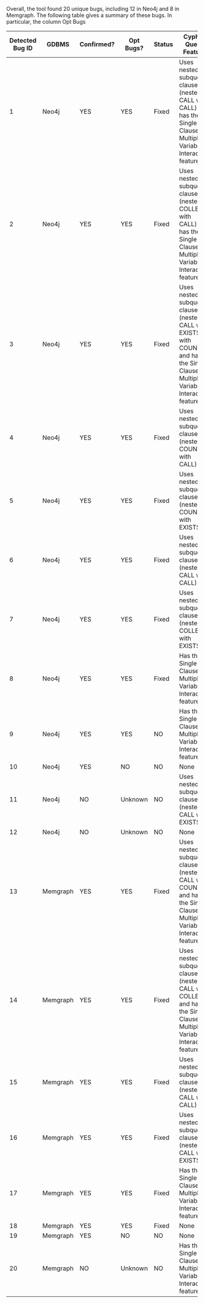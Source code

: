 Overall, the tool found 20 unique bugs, including 12 in Neo4j and 8 in Memgraph. The following table gives a summary of these bugs. 
In particular,  the column Opt Bugs


| Detected Bug ID | GDBMS| Confirmed?| Opt Bugs?| Status| Cypher Query Feature | 
|------|------|------|------|------|------|
| 1 | Neo4j| YES| YES| Fixed| Uses nested subquery clauses (nested CALL with CALL) and has the Single Clause Multiple Variables Interaction feature| 
| 2 | Neo4j| YES| YES| Fixed| Uses nested subquery clauses (nested COLLECT with CALL) and has the Single Clause Multiple Variables Interaction feature| 
| 3 | Neo4j| YES| YES| Fixed| Uses nested subquery clauses (nested CALL with EXISTS with COUNT) and has the Single Clause Multiple Variables Interaction feature| 
| 4| Neo4j| YES| YES| Fixed| Uses nested subquery clauses (nested COUNT with CALL)| 
| 5| Neo4j| YES| YES| Fixed| Uses nested subquery clauses (nested COUNT with EXISTS)| 
| 6| Neo4j| YES| YES| Fixed| Uses nested subquery clauses (nested CALL with CALL)| 
| 7| Neo4j| YES| YES| Fixed| Uses nested subquery clauses (nested COLLECT with EXISTS)| 
| 8| Neo4j| YES| YES| Fixed| Has the Single Clause Multiple Variables Interaction feature| 
| 9| Neo4j| YES| YES| NO| Has the Single Clause Multiple Variables Interaction feature| 
| 10| Neo4j| YES| NO| NO| None| 
| 11| Neo4j| NO| Unknown| NO| Uses nested subquery clauses (nested CALL with EXISTS)| 
| 12| Neo4j| NO| Unknown| NO| None| 
| 13| Memgraph| YES| YES| Fixed| Uses nested subquery clauses (nested CALL with COUNT) and has the Single Clause Multiple Variables Interaction feature| 
| 14| Memgraph| YES| YES| Fixed| Uses nested subquery clauses (nested CALL with COLLECT) and has the Single Clause Multiple Variables Interaction feature| 
| 15| Memgraph| YES| YES| Fixed| Uses nested subquery clauses (nested CALL with CALL)| 
| 16| Memgraph| YES| YES| Fixed| Uses nested subquery clauses (nested CALL with EXISTS)| 
| 17| Memgraph| YES| YES| Fixed| Has the Single Clause Multiple Variables Interaction feature| 
| 18| Memgraph| YES| YES| Fixed| None| 
| 19| Memgraph| YES| NO| NO| None | 
| 20| Memgraph| NO| Unknown| NO| Has the Single Clause Multiple Variables Interaction feature| 
